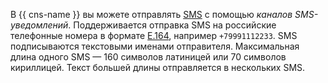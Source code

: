 В {{ cns-name }} вы можете отправлять [SMS](https://ru.wikipedia.org/wiki/SMS) с помощью _каналов SMS-уведомлений_. Поддерживается отправка SMS на российские телефонные номера в формате [E.164](https://ru.wikipedia.org/wiki/E.164), например `+79991112233`. SMS подписываются текстовыми именами отправителя. Максимальная длина одного SMS — 160 символов латиницей или 70 символов кириллицей. Текст большей длины отправляется в нескольких SMS.